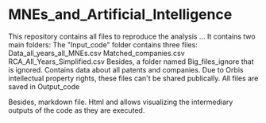 # MNEs_and_Artificial_Intelligence

This repository contains all files to reproduce the analysis ...
It contains two main folders:
The "Input_code" folder contains three files:
Data_all_years_all_MNEs.csv
Matched_companies.csv
RCA_All_Years_Simplified.csv
Besides, a folder named Big_files_ignore that is ignored. Contains data about all patents and companies. Due to Orbis intellectual property rights, these files can't be shared publically. 
All files are saved in Output_code

Besides, markdown file. Html and allows visualizing the intermediary outputs of the code as they are executed.
